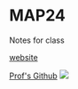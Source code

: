 # MAP24
Notes for class

[website](https://jg220.github.io/MAP24/)

[Prof's Github](https://github.com/williamedwardhahn/MathData24)
<img src="https://logos-world.net/wp-content/uploads/2020/06/Florida-Atlantic-Owls-Logo.png" width400>

